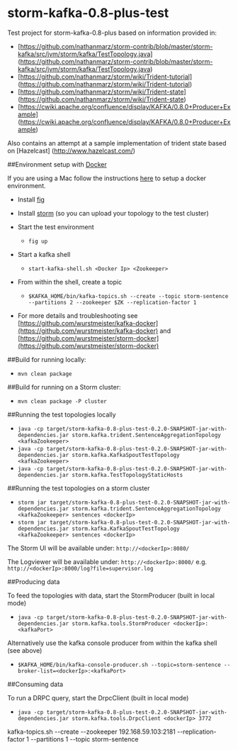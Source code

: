storm-kafka-0.8-plus-test
=========================

Test project for storm-kafka-0.8-plus based on information provided in:

- [https://github.com/nathanmarz/storm-contrib/blob/master/storm-kafka/src/jvm/storm/kafka/TestTopology.java] (https://github.com/nathanmarz/storm-contrib/blob/master/storm-kafka/src/jvm/storm/kafka/TestTopology.java)
- [https://github.com/nathanmarz/storm/wiki/Trident-tutorial] (https://github.com/nathanmarz/storm/wiki/Trident-tutorial)
- [https://github.com/nathanmarz/storm/wiki/Trident-state] (https://github.com/nathanmarz/storm/wiki/Trident-state)
- [https://cwiki.apache.org/confluence/display/KAFKA/0.8.0+Producer+Example] (https://cwiki.apache.org/confluence/display/KAFKA/0.8.0+Producer+Example)

Also contains an attempt at a sample implementation of trident state based on [Hazelcast] (http://www.hazelcast.com/)


##Environment setup with [Docker](https://www.docker.io/)

If you are using a Mac follow the instructions [here](https://docs.docker.com/installation/mac/) to setup a docker environment.

- Install [fig](http://orchardup.github.io/fig/install.html)

- Install [storm](https://storm.incubator.apache.org/downloads.html) (so you can upload your topology to the test cluster)

- Start the test environment
    - ```fig up```
- Start a kafka shell
    - ```start-kafka-shell.sh <Docker Ip> <Zookeeper>```
- From within the shell, create a topic
    - ```$KAFKA_HOME/bin/kafka-topics.sh --create --topic storm-sentence --partitions 2 --zookeeper $ZK --replication-factor 1```

- For more details and troubleshooting see [https://github.com/wurstmeister/kafka-docker](https://github.com/wurstmeister/kafka-docker) and [https://github.com/wurstmeister/storm-docker](https://github.com/wurstmeister/storm-docker)


##Build for running locally:

- ```mvn clean package```

##Build for running on a Storm cluster:

- ```mvn clean package -P cluster```

##Running the test topologies locally

- ```java -cp target/storm-kafka-0.8-plus-test-0.2.0-SNAPSHOT-jar-with-dependencies.jar storm.kafka.trident.SentenceAggregationTopology <kafkaZookeeper>```
- ```java -cp target/storm-kafka-0.8-plus-test-0.2.0-SNAPSHOT-jar-with-dependencies.jar storm.kafka.KafkaSpoutTestTopology <kafkaZookeeper>```
- ```java -cp target/storm-kafka-0.8-plus-test-0.2.0-SNAPSHOT-jar-with-dependencies.jar storm.kafka.TestTopologyStaticHosts```

##Running the test topologies on a storm cluster


- ```storm jar target/storm-kafka-0.8-plus-test-0.2.0-SNAPSHOT-jar-with-dependencies.jar storm.kafka.trident.SentenceAggregationTopology <kafkaZookeeper> sentences <dockerIp>```
- ```storm jar target/storm-kafka-0.8-plus-test-0.2.0-SNAPSHOT-jar-with-dependencies.jar storm.kafka.KafkaSpoutTestTopology <kafkaZookeeper> sentences <dockerIp>```

The Storm UI will be available under: ```http://<dockerIp>:8080/```

The Logviewer will be available under: ```http://<dockerIp>:8000/``` e.g. ```http://<dockerIp>:8000/log?file=supervisor.log```

##Producing data

To feed the topologies with data, start the StormProducer (built in local mode)

- ```java -cp target/storm-kafka-0.8-plus-test-0.2.0-SNAPSHOT-jar-with-dependencies.jar storm.kafka.tools.StormProducer <dockerIp>:<kafkaPort>```

Alternatively use the kafka console producer from within the kafka shell (see above)

- ```$KAFKA_HOME/bin/kafka-console-producer.sh --topic=storm-sentence --broker-list=<dockerIp>:<kafkaPort>```

##Consuming data

To run a DRPC query, start the DrpcClient (built in local mode)

- ```java -cp target/storm-kafka-0.8-plus-test-0.2.0-SNAPSHOT-jar-with-dependencies.jar storm.kafka.tools.DrpcClient <dockerIp> 3772```

kafka-topics.sh --create --zookeeper 192.168.59.103:2181 --replication-factor 1 --partitions 1 --topic storm-sentence
